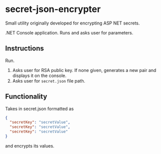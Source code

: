# secret-json-encrypter

Small utility originally developed for encrypting ASP NET secrets.

.NET Console application. Runs and asks user for parameters.

## Instructions

Run.

1. Asks user for RSA public key. If none given, generates a new pair and displays it on the console.
2. Asks user for `secret.json` file path.

## Functionality

Takes in secret.json formatted as 

```json
{
  "secretKey": "secretValue",
  "secretKey": "secretValue",
  "secretKey": "secretValue"
}
```

and encrypts its values.